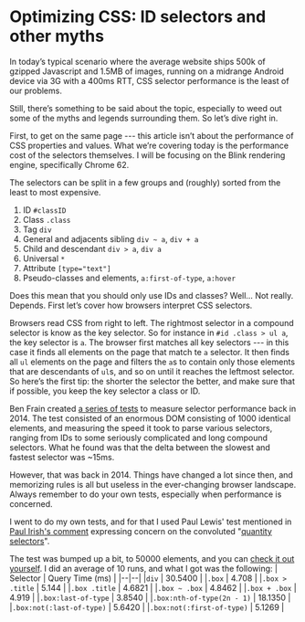 
# Optimizing CSS: ID selectors and other myths

In today’s typical scenario where the average website ships 500k of gzipped Javascript and 1.5MB of images, running on a midrange Android device via 3G with a 400ms RTT, CSS selector performance is the least of our problems.

Still, there’s something to be said about the topic, especially to weed out some of the myths and legends surrounding them. So let’s dive right in.

First, to get on the same page --- this article isn’t about the performance of CSS properties and values. What we’re covering today is the performance cost of the selectors themselves. I will be focusing on the Blink rendering engine, specifically Chrome 62.

The selectors can be split in a few groups and (roughly) sorted from the least to most expensive.

1. ID `#classID`
2. Class `.class`
3. Tag `div`
4. General and adjacents sibling `div ~ a`, `div + a`
5. Child and descendant `div > a`, `div a`
6. Universal `*`
7. Attribute `[type="text"]`
8. Pseudo-classes and elements, `a:first-of-type`, `a:hover`

Does this mean that you should only use IDs and classes? Well… Not really. Depends. First let’s cover how browsers interpret CSS selectors.

Browsers read CSS from right to left. The rightmost selector in a compound selector is know as the key selector. So for instance in `#id .class > ul a`, the key selector is `a`. The browser first matches all key selectors --- in this case it finds all elements on the page that match te `a` selector. It then finds all `ul` elements on the page and filters the `a`s to contain only those elements that are descendants of `ul`s, and so on until it reaches the leftmost selector. So here’s the first tip: the shorter the selector the better, and make sure that if possible, you keep the key selector a class or ID.

Ben Frain created [a series of tests](https://benfrain.com/css-performance-revisited-selectors-bloat-expensive-styles/) to measure selector performance back in 2014. The test consisted of an enormous DOM consisting of 1000 identical elements, and measuring the speed it took to parse various selectors, ranging from IDs to some seriously complicated and long compound selectors. What he found was that the delta between the slowest and fastest selector was ~15ms.

However, that was back in 2014. Things have changed a lot since then, and memorizing rules is all but useless in the ever-changing browser landscape. Always remember to do your own tests, especially when performance is concerned.

I went to do my own tests, and for that I used Paul Lewis' test mentioned in [Paul Irish's comment](https://alistapart.com/comments/quantity-queries-for-css#338752) expressing concern on the convoluted "[quantity selectors](https://alistapart.com/article/quantity-queries-for-css)". 

The test was bumped up a bit, to 50000 elements, and you can [check it out yourself](https://codepen.io/ivancuric/pen/ZaWxqV). I did an average of 10 runs, and what I got was the following:
| Selector | Query Time (ms) |
|--|--|
|`div` | 30.5400 |
|`.box` | 4.708 |
|`.box > .title` | 5.144 |
|`.box .title` | 4.6821 |
|`.box ~ .box` | 4.8462 |
|`.box + .box` | 4.919 |
|`.box:last-of-type` | 3.8540 |
|`.box:nth-of-type(2n - 1)` | 18.1350 |
|`.box:not(:last-of-type)` | 5.6420 |
|`.box:not(:first-of-type)` | 5.1269 |

<!--stackedit_data:
eyJoaXN0b3J5IjpbODE0NDYxOTYyXX0=
-->